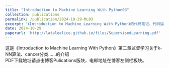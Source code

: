 ```yaml
---
title: "Introduction to Machine Learning With Python03"
collection: publications
permalink: /publication/2024-10-29-ML03
excerpt: '《Introduction to Machine Learning With Python》的代码笔记，代码运行版本：Python3.12.7、Pycharm2024.2.4(Professional Edition)、Anaconda24.9.2'
date: 2024-10-29
paperurl: 'http://latalealice.github.io/files/SupervisedLearning.pdf'
---
```


这是《Introduction to Machine Learning With Python》第二章监督学习关于k-NN算法、cancer分类……的介绍  
PDF下载地址请点击博客Pulications版块，电邮地址在博客左侧栏板块。
